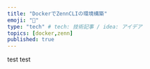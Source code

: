 ```yaml
---
title: "DockerでZennCLIの環境構築"
emoji: "📝"
type: "tech" # tech: 技術記事 / idea: アイデア
topics: [docker,zenn]
published: true
---
```


test
test
